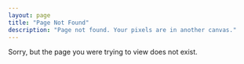 ```yaml
---
layout: page
title: "Page Not Found"
description: "Page not found. Your pixels are in another canvas."
---  
```


Sorry, but the page you were trying to view does not exist.
